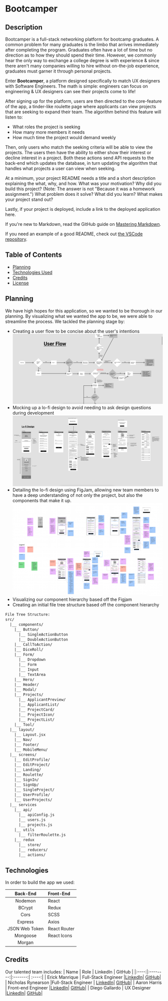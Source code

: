 # Bootcamper

## Description

Bootcamper is a full-stack networking platform for bootcamp graduates. A common problem for many graduates is the limbo that arrives immediately after completing the program. Graduates often have a lot of time but no direction as to how they should spend their time. However, we commonly hear the only way to exchange a college degree is with experience & since there aren't many companies willing to hire without on-the-job experience, graduates must garner it through personal projects.

Enter <strong>Bootcamper</strong>, a platform designed specifically to match UX designers with Software Engineers. The math is simple: engineers can focus on engineering & UX designers can see their projects come to life!

After signing up for the platform, users are then directed to the core-feature of the app, a tinder-like roulette page where applicants can view projects that are seeking to expand their team. The algorithm behind this feature will listen to:

- What roles the project is seeking
- How many more members it needs
- How much time the project would demand weekly

Then, only users who match the seeking criteria will be able to view the projects. The users then have the ability to either show their interest or decline interest in a project. Both these actions send API requests to the back-end which updates the database, in turn updating the algorithm that handles what projects a user can view when seeking.

At a minimum, your project README needs a title and a short description explaining the what, why, and how. What was your motivation? Why did you build this project? (Note: The answer is not "Because it was a homework assignment.") What problem does it solve? What did you learn? What makes your project stand out?

Lastly, if your project is deployed, include a link to the deployed application here.

If you're new to Markdown, read the GitHub guide on [Mastering Markdown](https://guides.github.com/features/mastering-markdown/).

If you need an example of a good README, check out [the VSCode repository](https://github.com/microsoft/vscode).

## Table of Contents

- [Planning](#planning)
- [Technologies Used](#technologies)
- [Credits](#credits)
- [License](#license)

## Planning

We have high hopes for this application, so we wanted to be thorough in our planning. By visualizing what we wanted the app to be, we were able to streamline the process. We tackled the planning stage by:

- Creating a user flow to be concise about the user's intentions
  ![User Flow Diagram](/assets/images/userFlow.png)
- Mocking up a lo-fi design to avoid needing to ask design questions during development
  ![Lo-Fi Design](/assets/images/lofiDesign.png)
- Detailing the lo-fi design using FigJam, allowing new team members to have a deep understanding of not only the project, but also the components that make it up.
  ![Lo-Fi Design - Detailed](/assets/images/lofiFigjam.png)
- Visualizing our component hierarchy based off the Figjam
- Creating an initial file tree structure based off the component hierarchy

```
File Tree Structure:
src/
  |__ components/
    |__ Button/
      |__ SingleActionButton
      |__ DoubleActionButton
    |__ CallToAction/
    |__ DiceRoll/
    |__ Form/
      |__ Dropdown
      |__ Form
      |__ Input
      |__ TextArea
    |__ Hero/
    |__ Header/
    |__ Modal/
    |__ Projects/
      |__ ApplicantPreview/
      |__ ApplicantList/
      |__ ProjectCard/
      |__ ProjectIcon/
      |__ ProjectList/
    |__ Tool/
  |__ layout/
    |__ Layout.jsx
    |__ Nav/
    |__ Footer/
    |__ MobileMenu/
  |__ screens/
    |__ EditProfile/
    |__ EditProject/
    |__ Landing/
    |__ Roulette/
    |__ SignIn/
    |__ SignUp/
    |__ SingleProject/
    |__ UserProfile/
    |__ UserProjects/
  |__ services
    |__ api/
      |__ apiConfig.js
      |__ users.js
      |__ projects.js
    |__ utils
      |__ filterRoulette.js
    |__ redux
      |__ store/
      |__ reducers/
      |__ actions/
```

## Technologies

In order to build the app we used:

|    Back-End    | Front-End    |
| :------------: | :----------- |
|    Nodemon     | React        |
|     BCrypt     | Redux        |
|      Cors      | SCSS         |
|    Express     | Axios        |
| JSON Web Token | React Router |
|    Mongoose    | React Icons  |
|     Morgan     |              |

## Credits

Our talented team includes:
| Name | Role | LinkedIn | GitHub |
|:----:|:--------:|:-------:| :----:|
| Erick Manrique |  Full-Stack Engineer |[LinkedIn](https://www.linkedin.com/in/erick-manrique/)| [GitHub](https://github.com/yeezick)|
| Nicholas Rynearson |Full-Stack Engineer | [LinkedIn](https://www.linkedin.com/in/nicholas-rynearson-88a77635/)| [GitHub](https://github.com/flexibleidealist)|
| Aaron Harris | Front-end Engineer |[LinkedIn](https://www.linkedin.com/in/aaron-harris-577867218/)| [GitHub](https://github.com/aaronsHarris)|
| Diego Gallardo | UX Designer |[LinkedIn](https://www.linkedin.com/in/digallardox/)| [GitHub](https://github.com/digallardox)|


